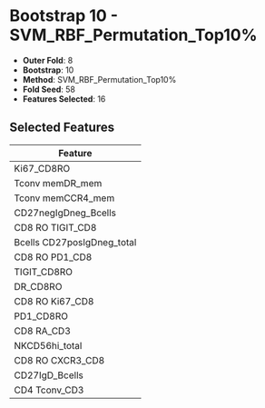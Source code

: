 # Bootstrap 10 - SVM_RBF_Permutation_Top10%

- **Outer Fold**: 8
- **Bootstrap**: 10
- **Method**: SVM_RBF_Permutation_Top10%
- **Fold Seed**: 58
- **Features Selected**: 16

## Selected Features

| Feature |
|---------|
| Ki67_CD8RO |
| Tconv memDR_mem |
| Tconv memCCR4_mem |
| CD27negIgDneg_Bcells |
| CD8 RO TIGIT_CD8 |
| Bcells CD27posIgDneg_total |
| CD8 RO PD1_CD8 |
| TIGIT_CD8RO |
| DR_CD8RO |
| CD8 RO Ki67_CD8 |
| PD1_CD8RO |
| CD8 RA_CD3 |
| NKCD56hi_total |
| CD8 RO CXCR3_CD8 |
| CD27IgD_Bcells |
| CD4 Tconv_CD3 |

